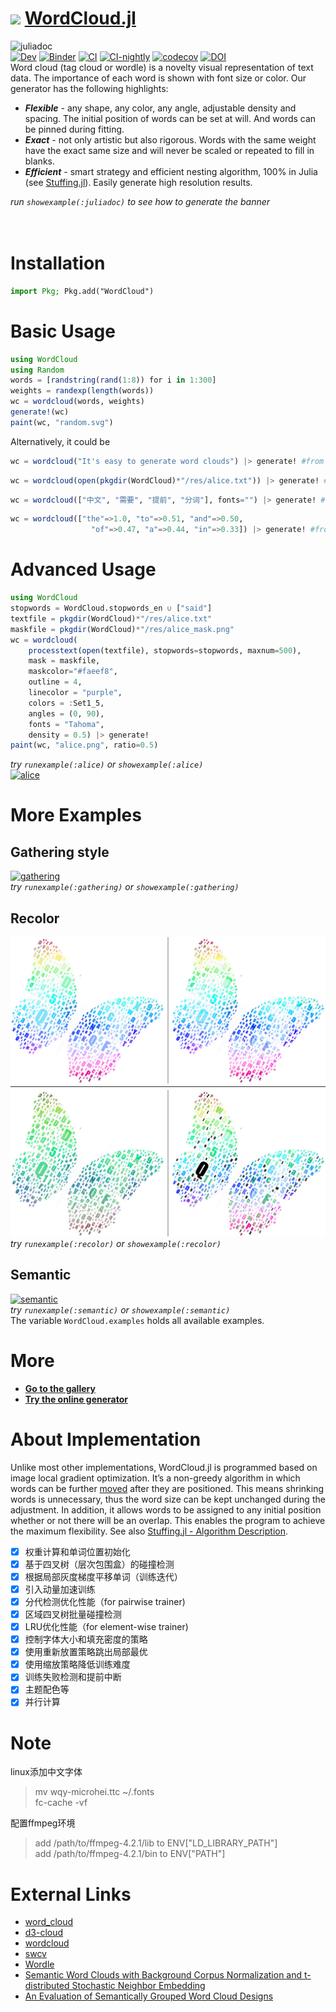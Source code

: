 # <div><img src="docs/src/assets/logo.svg" height="25px"><span> [WordCloud.jl](https://github.com/guo-yong-zhi/WordCloud.jl)</span></div>  
![juliadoc](res/juliadoc.png)  
[![Dev](https://img.shields.io/badge/docs-dev-blue.svg)](https://guo-yong-zhi.github.io/WordCloud.jl/dev) [![Binder](https://mybinder.org/badge_logo.svg)](https://mybinder.org/v2/gh/guo-yong-zhi/WordCloud.jl/master?filepath=examples.ipynb) [![CI](https://github.com/guo-yong-zhi/WordCloud.jl/actions/workflows/ci.yml/badge.svg)](https://github.com/guo-yong-zhi/WordCloud.jl/actions/workflows/ci.yml) [![CI-nightly](https://github.com/guo-yong-zhi/WordCloud.jl/actions/workflows/ci-nightly.yml/badge.svg)](https://github.com/guo-yong-zhi/WordCloud.jl/actions/workflows/ci-nightly.yml) [![codecov](https://codecov.io/gh/guo-yong-zhi/WordCloud.jl/branch/master/graph/badge.svg?token=2U0X769Z51)](https://codecov.io/gh/guo-yong-zhi/WordCloud.jl) [![DOI](https://zenodo.org/badge/211266031.svg)](https://zenodo.org/badge/latestdoi/211266031)  
 Word cloud (tag cloud or wordle) is a novelty visual representation of text data. The importance of each word is shown with font size or color. Our generator has the following highlights:
* ***Flexible*** - any shape, any color, any angle, adjustable density and spacing. The initial position of words can be set at will. And words can be pinned during fitting.
* ***Exact*** - not only artistic but also rigorous. Words with the same weight have the exact same size and will never be scaled or repeated to fill in blanks.
* ***Efficient*** - smart strategy and efficient nesting algorithm, 100% in Julia (see [Stuffing.jl](https://github.com/guo-yong-zhi/Stuffing.jl)). Easily generate high resolution results.  


 *run `showexample(:juliadoc)` to see how to generate the banner*
<br>
<br>
<br>

# Installation
```julia
import Pkg; Pkg.add("WordCloud")
```
# Basic Usage 
```julia
using WordCloud
using Random
words = [randstring(rand(1:8)) for i in 1:300]
weights = randexp(length(words))
wc = wordcloud(words, weights)
generate!(wc)
paint(wc, "random.svg")
```
Alternatively, it could be
```julia
wc = wordcloud("It's easy to generate word clouds") |> generate! #from a string
```
```julia
wc = wordcloud(open(pkgdir(WordCloud)*"/res/alice.txt")) |> generate! #from a file
```
```julia
wc = wordcloud(["中文", "需要", "提前", "分词"], fonts="") |> generate! #from a list
```
```julia
wc = wordcloud(["the"=>1.0, "to"=>0.51, "and"=>0.50,
                  "of"=>0.47, "a"=>0.44, "in"=>0.33]) |> generate! #from pairs or a dict
```
# Advanced Usage
```julia
using WordCloud
stopwords = WordCloud.stopwords_en ∪ ["said"]
textfile = pkgdir(WordCloud)*"/res/alice.txt"
maskfile = pkgdir(WordCloud)*"/res/alice_mask.png"
wc = wordcloud(
    processtext(open(textfile), stopwords=stopwords, maxnum=500), 
    mask = maskfile,
    maskcolor="#faeef8",
    outline = 4,
    linecolor = "purple",
    colors = :Set1_5,
    angles = (0, 90),
    fonts = "Tahoma",
    density = 0.5) |> generate!
paint(wc, "alice.png", ratio=0.5)
```
*try `runexample(:alice)` or `showexample(:alice)`*  
[![alice](res/alice.png)](./examples/alice.jl)
# More Examples
## Gathering style
[![gathering](res/gathering.png)](./examples/gathering.jl)  
*try `runexample(:gathering)` or `showexample(:gathering)`* 
## Recolor
[![recolor](res/recolor.png)](./examples/recolor.jl)  
*try `runexample(:recolor)` or `showexample(:recolor)`* 
## Semantic
[![semantic](res/semantic.png)](./examples/semantic.jl)  
*try `runexample(:semantic)` or `showexample(:semantic)`*  
The variable `WordCloud.examples` holds all available examples.   
# More
* [**Go to the gallery**](https://github.com/guo-yong-zhi/WordCloud-Gallery)
* [**Try the online generator**](https://mybinder.org/v2/gh/guo-yong-zhi/pluto-on-binder/master?urlpath=pluto/open?url=https%3A%2F%2Fraw.githubusercontent.com%2Fguo-yong-zhi%2FWordCloud.jl%2Fmaster%2Fplutoapp.jl) 

# About Implementation
Unlike most other implementations, WordCloud.jl is programmed based on image local gradient optimization. It’s a non-greedy algorithm in which words can be further [moved](res/animation2.gif) after they are positioned. This means shrinking words is unnecessary, thus the word size can be kept unchanged during the adjustment. In addition, it allows words to be assigned to any initial position whether or not there will be an overlap. This enables the program to achieve the maximum flexibility. See also [Stuffing.jl - Algorithm Description](https://github.com/guo-yong-zhi/Stuffing.jl#algorithm-description).  
* [x] 权重计算和单词位置初始化
* [x] 基于四叉树（层次包围盒）的碰撞检测
* [x] 根据局部灰度梯度平移单词（训练迭代）
* [x] 引入动量加速训练
* [x] 分代检测优化性能（for pairwise trainer)
* [x] 区域四叉树批量碰撞检测
* [x] LRU优化性能（for element-wise trainer)
* [x] 控制字体大小和填充密度的策略
* [x] 使用重新放置策略跳出局部最优
* [x] 使用缩放策略降低训练难度
* [x] 训练失败检测和提前中断
* [x] 主题配色等
* [x] 并行计算
# Note
linux添加中文字体  
> mv wqy-microhei.ttc ~/.fonts  
> fc-cache -vf  

配置ffmpeg环境
> add /path/to/ffmpeg-4.2.1/lib to ENV["LD_LIBRARY_PATH"]  
> add /path/to/ffmpeg-4.2.1/bin to ENV["PATH"]  
# External Links
* [word_cloud](https://github.com/amueller/word_cloud)  
* [d3-cloud](https://github.com/jasondavies/d3-cloud)  
* [wordcloud](https://github.com/timdream/wordcloud)  
* [swcv](https://github.com/spupyrev/swcv)  
* [Wordle](http://static.mrfeinberg.com/bv_ch03.pdf)  
* [Semantic Word Clouds with Background Corpus Normalization and t-distributed Stochastic Neighbor Embedding](https://arxiv.org/pdf/1708.03569.pdf)  
* [An Evaluation of Semantically Grouped Word Cloud Designs](https://www.semanticscholar.org/paper/An-Evaluation-of-Semantically-Grouped-Word-Cloud-Hearst-Pedersen/ddae6a380123988f578433ae103393e255c0b4d1)  
